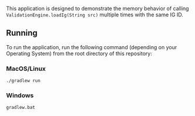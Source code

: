 This application is designed to demonstrate the memory behavior of calling `ValidationEngine.loadIg(String src)` multiple times with the same IG ID. 

## Running
To run the application, run the following command (depending on your Operating System) from the root directory of this repository:

### MacOS/Linux
`./gradlew run`

### Windows
`gradlew.bat`
